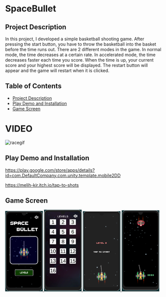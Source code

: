 # SpaceBullet

## Project Description
In this project, I developed a simple basketball shooting game. After pressing the start button, you have to throw the basketball into the basket before the time runs out. There are 2 different modes in the game. In normal mode, the time decreases at a certain rate. In accelerated mode, the time decreases faster each time you score. When the time is up, your current score and your highest score will be displayed. The restart button will appear and the game will restart when it is clicked.


## Table of Contents

- [Project Description](#Project-Description)
- [Play Demo and Installation](#Live-Demo-and-Installation)
- [Game Screen](#Game-Screen)

# VIDEO

<img src="./TapToShot/ReadmeAssets/start.png.png" alt="racegif" width="24%"/>

## Play Demo and Installation
https://play.google.com/store/apps/details?id=com.DefaultCompany.com.unity.template.mobile2DD


https://melih-kir.itch.io/tap-to-shots

## Game Screen
<p align="left"> <a href="https://www.w3schools.com/cs/" target="_blank" rel="noreferrer"> <img 
<img src="./Screen/1.png" alt="racegif" width="24%"/>
<img src="./Screen/2.png" alt="racegif" width="24%" />
<img src="./Screen/3.png" alt="racegif" width="24%" />
<img src="./Screen/4.png" alt="racegif" width="24%"/>
